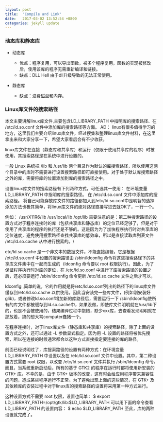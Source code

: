 ```yaml
---
layout: post
title:  "Compile and Link"
date:   2017-03-02 13:52:54 +0800
categories: jekyll update
---
```


###  动态库和静态库 
* 动态库  
  + 优点：程序复用，可以导出函数，被多个程序复用，函数的实现被修改后，使用该库的程序无需重新编译和链接。  
  + 缺点：DLL Hell 由于dll升级导致的无法正常使用。

* 静态库  
  + 缺点：浪费磁盘和内存。

###  Linux库文件的搜索路径
  本文主要讲解linux库文件,主要包含LD_LIBRARY_PATH 中指明库的搜索路径、在 /etc/ld.so.conf 文件中添加库的搜索路径等方面。
  AD：
  linux有很多值得学习的地方，这里我们主要介绍linux库文件，经过搜集和整理linux库文件材料，在这里拿出来和大家分享一下，希望大家看后会有不少收获。

  linux库文件在连接（静态库和共享库）和运行（仅限于使用共享库的程序）时被使用，其搜索路径是在系统中进行设置的。

  一般 Linux 系统把 /lib 和 /usr/lib 两个目录作为默认的库搜索路径，所以使用这两个目录中的库时不需要进行设置搜索路径即可直接使用。对于处于默认库搜索路径之外的库，需要将库的位置添加到库的搜索路径之中。

  设置linux库文件的搜索路径有下列两种方式，可任选其一使用：
  在环境变量 LD_LIBRARY_PATH 中指明库的搜索路径。
  在 /etc/ld.so.conf 文件中添加库的搜索路径。
  将自己可能存放库文件的路径都加入到/etc/ld.so.conf中是明智的选择
  添加方法也极其简单，将linux库文件的绝对路径直接写进去就OK了，一行一个。

  例如：
  /usr/X11R6/lib
  /usr/local/lib
  /opt/lib
  需要注意的是：第二种搜索路径的设置方式对于程序连接时的库（包括共享库和静态库）的定位已经足够了，但是对于使用了共享库的程序的执行还是不够的。这是因为为了加快程序执行时对共享库的定位速度，避免使用搜索路径查找共享库的低效率，所以是直接读取库列表文件 /etc/ld.so.cache 从中进行搜索的。/

  etc/ld.so.cache 是一个非文本的数据文件，不能直接编辑，它是根据 /etc/ld.so.conf 中设置的搜索路径由 /sbin/ldconfig 命令将这些搜索路径下的共享库文件集中在一起而生成的（ldconfig 命令要以 root 权限执行）。因此，为了保证程序执行时对库的定位，在 /etc/ld.so.conf 中进行了库搜索路径的设置之后，还必须要运行 /sbin/ldconfig 命令更新 /etc/ld.so.cache 文件之后才可以。

  ldconfig ,简单的说，它的作用就是将/etc/ld.so.conf列出的路径下的linux库文件缓存到/etc/ld.so.cache 以供使用。因此当安装完一些库文件，(例如刚安装好glib)，或者修改ld.so.conf增加新的库路径后，需要运行一下 /sbin/ldconfig使所有的库文件都被缓存到ld.so.cache中，如果没做，即使库文件明明就在/usr/lib下的，也是不会被使用的，结果编译过程中抱错，缺少xxx库，去查看发现明明就在那放着，搞的想大骂computer蠢猪一个。

  在程序连接时，对于linux库文件（静态库和共享库）的搜索路径，除了上面的设置方式之外，还可以通过 -L 参数显式指定。因为用 -L 设置的路径将被优先搜索，所以在连接的时候通常都会以这种方式直接指定要连接的库的路径。

  前面已经说明过了，库搜索路径的设置有两种方式：在环境变量 LD_LIBRARY_PATH 中设置以及在 /etc/ld.so.conf 文件中设置。其中，第二种设置方式需要 root 权限，以改变 /etc/ld.so.conf 文件并执行 /sbin/ldconfig 命令。而且，当系统重新启动后，所有的基于 GTK2 的程序在运行时都将使用新安装的 GTK+ 库。不幸的是，由于 GTK+ 版本的改变，这有时会给应用程序带来兼容性的问题，造成某些程序运行不正常。为了避免出现上面的这些情况，在 GTK+ 及其依赖库的安装过程中对于linux库的搜索路径的设置将采用第一种方式进行。

  这种设置方式不需要 root 权限，设置也简单：
  $ export LD_LIBRARY_PATH=/opt/gtk/lib:$LD_LIBRARY_PATH
  可以用下面的命令查看 LD_LIBRAY_PATH 的设置内容：
  $ echo $LD_LIBRARY_PATH
  至此，库的两种设置就完成了。


